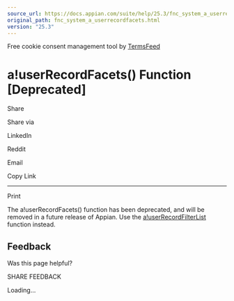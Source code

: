 ```yaml
---
source_url: https://docs.appian.com/suite/help/25.3/fnc_system_a_userrecordfacets.html
original_path: fnc_system_a_userrecordfacets.html
version: "25.3"
---
```


Free cookie consent management tool by [TermsFeed](https://www.termsfeed.com/)

# a!userRecordFacets() Function \[Deprecated\]

Share

Share via

LinkedIn

Reddit

Email

Copy Link

* * *

Print

The a!userRecordFacets() function has been deprecated, and will be removed in a future release of Appian. Use the [a!userRecordFilterList](fnc_system_a_userrecordfilterlist.html) function instead.

## Feedback

Was this page helpful?

SHARE FEEDBACK

Loading...